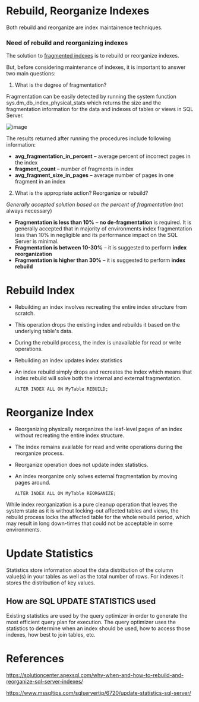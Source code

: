 # Rebuild, Reorganize Indexes

Both rebuild and reorganize are index maintainence techniques.

### Need of rebuild and reorganizing indexes
The solution to [fragmented indexes](https://github.com/pragyagupta333/SQL_Concepts/blob/main/04_Index_part_2.md) is to rebuild or reorganize indexes.

But, before considering maintenance of indexes, it is important to answer two main questions:

1. What is the degree of fragmentation?

Fragmentation can be easily detected by running the system function sys.dm_db_index_physical_stats which returns the size and the fragmentation information for the data and indexes of tables or views in SQL Server.

![image](https://github.com/pragyagupta333/SQL_Concepts/assets/125549428/4d0708e9-c089-4195-94ea-ec628541e750)

The results returned after running the procedures include following information:

- **avg_fragmentation_in_percent** – average percent of incorrect pages in the index
- **fragment_count** – number of fragments in index
- **avg_fragment_size_in_pages** – average number of pages in one fragment in an index

2. What is the appropriate action? Reorganize or rebuild?

*Generally accepted solution based on the percent of fragmentation* (not always necessary)
- **Fragmentation is less than 10%** – **no de-fragmentation** is required. It is generally accepted that in majority of environments index fragmentation less than 10% in negligible and its performance impact on the SQL Server is minimal.
- **Fragmentation is between 10-30%** – it is suggested to perform **index reorganization**
- **Fragmentation is higher than 30%** – it is suggested to perform **index rebuild**

# Rebuild Index
- Rebuilding an index involves recreating the entire index structure from scratch.
- This operation drops the existing index and rebuilds it based on the underlying table's data.
- During the rebuild process, the index is unavailable for read or write operations.
- Rebuilding an index updates index statistics 
- An index rebuild simply drops and recreates the index which means that index rebuild will solve both the internal and external fragmentation. 
            
      ALTER INDEX ALL ON MyTable REBUILD;

# Reorganize Index 
- Reorganizing physically reorganizes the leaf-level pages of an index without recreating the entire index structure.
- The index remains available for read and write operations during the reorganize process.
- Reorganize operation does not update index statistics.
- An index reorganize only solves external fragmentation by moving pages around.

      ALTER INDEX ALL ON MyTable REORGANIZE;

While index reorganization is a pure cleanup operation that leaves the system state as it is without locking-out affected tables and views, the rebuild process locks the affected table for the whole rebuild period, which may result in long down-times that could not be acceptable in some environments.

# Update Statistics 
Statistics store information about the data distribution of the column value(s) in your tables as well as the total number of rows. For indexes it stores the distribution of key values. 

## How are SQL UPDATE STATISTICS used
Existing statistics are used by the query optimizer in order to generate the most efficient query plan for execution. The query optimizer uses the statistics to determine when an index should be used, how to access those indexes, how best to join tables, etc.

# References 
https://solutioncenter.apexsql.com/why-when-and-how-to-rebuild-and-reorganize-sql-server-indexes/

https://www.mssqltips.com/sqlservertip/6720/update-statistics-sql-server/

